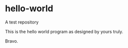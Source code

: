 # hello-world
A test repository

This is the hello world program as designed by yours truly.

Bravo.
